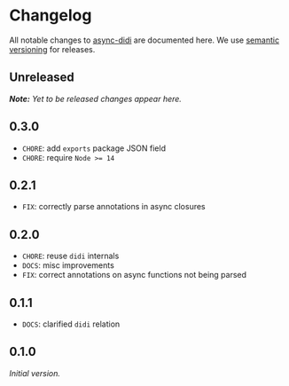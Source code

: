 # Changelog

All notable changes to [async-didi](https://github.com/nikku/async-didi) are documented here. We use [semantic versioning](http://semver.org/) for releases.

## Unreleased

___Note:__ Yet to be released changes appear here._

## 0.3.0

* `CHORE`: add `exports` package JSON field
* `CHORE`: require `Node >= 14`

## 0.2.1

* `FIX`: correctly parse annotations in async closures

## 0.2.0

* `CHORE`: reuse `didi` internals
* `DOCS`: misc improvements
* `FIX`: correct annotations on async functions not being parsed

## 0.1.1

* `DOCS`: clarified `didi` relation

## 0.1.0

_Initial version._